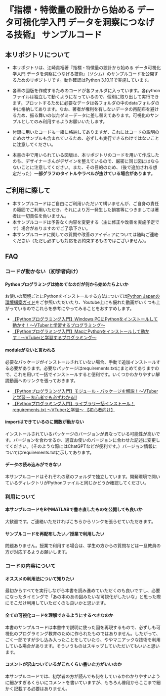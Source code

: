 # 『指標・特徴量の設計から始める データ可視化学入門 データを洞察につなげる技術』 サンプルコード

## 本リポジトリについて
- 本リポジトリは、江崎貴裕著『指標・特徴量の設計から始める データ可視化学入門 データを洞察につなげる技術』（ソシム）のサンプルコードを公開するためのリポジトリです。動作確認はPython 3.10.11で実施しています。

- 各章の図版を作成するためのコードが各フォルダに入っています。各pythonファイルは独立して動くようになっているので、個別に取り出して実行できます。プロットするために必要なデータは各フォルダの中のdataフォルダの中に格納してあります。なお、著者が権利を有しないデータの再配布を避けるため、振る舞いの似たダミーデータに差し替えてあります。可視化のサンプルとしてのみ利用するようお願いいたします。

- 付録に用いたコードも一緒に格納してありますが、これにはコードの説明のためのサンプルも含まれているため、必ずしも実行できるわけではないことに注意してください。

- 本書の中で用いられている図版は、本リポジトリのコードを用いて作成したのち、デザイナーさんがデザインを整えているので、厳密に同じ図にはならないことに注意してください。また、その目的のため、（後で追加される想定だった）**一部グラフのタイトルやラベルが抜けている場合があります**。

## ご利用に際して
- 本サンプルコードはご自由にご利用いただいて構いませんが、ご自身の責任の範囲でご利用いただき、それにより万一発生した損害等につきましては著者は一切責任を負いません。
- 本サンプルコードは予告なく内容を変更する（主に修正や改善を実施予定です）場合がありますのでご了承下さい。
- 本サンプルコードに関しての質問や改善のアイディアについては随時ご連絡ください（ただし必ずしも対応をお約束するものではございません）。

## FAQ
### コードが動かない（初学者向け）
#### Pythonプログラミングは始めてなのだが何から始めたらよいか
お使いの環境ごとにPythonをインストールする方法については[Python Japanの環境構築ガイド](https://www.python.jp/install/install.html)をご参照いただいたり、Youtube上にも優れた動画がいくつも上がっているのでこれらを参考にやってみることをおすすめします。

- [【Pythonプログラミング入門】Windows PCにPythonをインストールして動かす！〜VTuberと学習するプログラミング〜](https://www.youtube.com/watch?v=XhbRqItkIYI&list=PLiaZfx-34L5oK_8hLi_jbmFfZgZoGCqnr&index=3)
- [【Pythonプログラミング入門】MacにPythonをインストールして動かす！〜VTuberと学習するプログラミング〜](https://www.youtube.com/watch?v=Gu0K4ammlHg&list=PLiaZfx-34L5oK_8hLi_jbmFfZgZoGCqnr&index=5)



#### moduleがないと言われる
必要なパッケージがインストールされていない場合、手動で追加インストールする必要があります。必要なパッケージはrequirements.txtにまとめてありますので、これを用いて一括でインストールすると便利です。いくつかわかりやすい解説動画へのリンクを張っておきます。
- [【Pythonプログラミング入門】モジュール・パッケージを解説！〜VTuberと学習〜 初心者でも必ずわかる!!](https://youtu.be/aXnB3Cm__-o?si=cJFXpkPWGp-YLiGP)
- [【Pythonプログラミング入門】ライブラリ一括インストール！ requirements.txt 〜VTuberと学習〜 【初心者向け】](https://youtu.be/iiFs3u6VkFE?si=QEf3D9a7MGx6lBR-)


#### importはできているのに関数が動かない
インストールされているパッケージのバージョンが異なっている可能性が高いです。バージョンを合わせるか、適宜お使いのバージョンに合わせた記述に変更してください。（そのような際にはChatGPTなどが便利です。）バージョン情報についてはrequirements.txtに示してあります。

#### データの読み込みができない
本サンプルコードはそれぞれの章のフォルダで独立しています。開発環境で開いているディレクトリがPythonファイルと同じかどうか確認してください。

### 利用について
#### 本サンプルコードをRやMATLABで書き直したものを公開しても良いか
大歓迎です。ご連絡いただければこちらからリンクを張らせていただきます。

#### サンプルコードを再配布したい／授業で利用したい
問題ありません。授業で利用する場合は、学生の方からの質問などは一旦教員の方が対応するようお願いします。

### コードの内容について
#### オススメの利用法について知りたい
最初からすべてを実行しながら本書を読み進めていただくのも良いですし、必要になったタイミングで「あの本のあの図みたいな可視化がしたいな」と思った際にそこだけ利用していただくのも良いかと思います。

#### 全ての可視化コードを理解できるようにするべきなのか
本書のサンプルコードは本書中で説明に使った図を再現するもので、必ずしも可視化のプログラミング教育のために作られたものではありません。したがって、ごく一部ですが少し込み入ったことをしていたり、ややマニアックな技術を利用している場合があります。そういうものはスキップしていただいてもいいと思います。

#### コメントが沢山ついているがこれくらい書いた方がいいのか
本サンプルコードでは、初学者の方が読んでも何をしているかわかりやすいように細かすぎるくらいにコメントを書いていますが、もちろん普段からここまで細かく記載する必要はありません。
